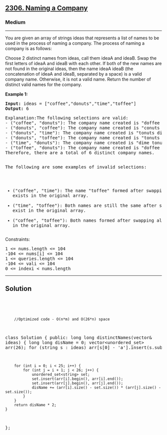 
<h2><a href="https://leetcode.com/problems/naming-a-company/description/">2306. Naming a Company</a></h2>
<h3>Medium</h3>
<hr>
<div><p>
You are given an array of strings ideas that represents a list of names to be used in the process of naming a company. The process of naming a company is as follows:

Choose 2 distinct names from ideas, call them ideaA and ideaB.
Swap the first letters of ideaA and ideaB with each other.
If both of the new names are not found in the original ideas, then the name ideaA ideaB (the concatenation of ideaA and ideaB, separated by a space) is a valid company name.
Otherwise, it is not a valid name.
Return the number of distinct valid names for the company.

 
</p>


<p><strong>Example 1:</strong></p>
<pre><strong>Input:</strong> ideas = ["coffee","donuts","time","toffee"]
<strong>Output:</strong> 6
</pre>
<pre>
Explanation:The following selections are valid:
- ("coffee", "donuts"): The company name created is "doffee conuts".
- ("donuts", "coffee"): The company name created is "conuts doffee".
- ("donuts", "time"): The company name created is "tonuts dime".
- ("donuts", "toffee"): The company name created is "tonuts doffee".
- ("time", "donuts"): The company name created is "dime tonuts".
- ("toffee", "donuts"): The company name created is "doffee tonuts".
Therefore, there are a total of 6 distinct company names.

The following are some examples of invalid selections:
- ("coffee", "time"): The name "toffee" formed after swapping already exists in the original array.
- ("time", "toffee"): Both names are still the same after swapping and exist in the original array.
- ("coffee", "toffee"): Both names formed after swapping already exist in the original array.
  </pre>
  
 

Constraints:
<pre>
1 <= nums.length <= 104
-104 <= nums[i] <= 104
1 <= queries.length <= 104
-104 <= vali <= 104
0 <= indexi < nums.length
</pre>
<hr>
 <h2><strong><b>Solution</b></strong></h2>
 <br>
 <pre>
 
        //Optimized code - O(n*m) and O(26*n) space
class Solution {
public:
    long long distinctNames(vector<string>& ideas) {
        long long disName = 0;
        vector<unordered_set<string>> arr(26);
        for (string s : ideas) 
            arr[s[0] - 'a'].insert(s.substr(1));
        
        for (int i = 0; i < 25; i++) {
            for (int j = i + 1; j < 26; j++) {
                unordered_set<string> set;
                set.insert(arr[i].begin(), arr[i].end());
                set.insert(arr[j].begin(), arr[j].end());
                disName += (arr[i].size() - set.size()) * (arr[j].size() - set.size());
            }
        }
        return disName * 2;
    }
};
          
 </pre>

